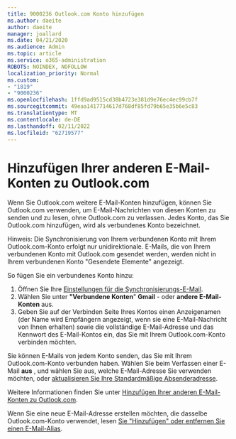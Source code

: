 ```yaml
---
title: 9000236 Outlook.com Konto hinzufügen
ms.author: daeite
author: daeite
manager: joallard
ms.date: 04/21/2020
ms.audience: Admin
ms.topic: article
ms.service: o365-administration
ROBOTS: NOINDEX, NOFOLLOW
localization_priority: Normal
ms.custom:
- "1819"
- "9000236"
ms.openlocfilehash: 1ffd9ad9515cd38b4723e381d9e76ec4ec99cb7f
ms.sourcegitcommit: 49eaa1417714617d768df85fd79b65e35b6e5c83
ms.translationtype: MT
ms.contentlocale: de-DE
ms.lasthandoff: 02/11/2022
ms.locfileid: "62719577"
---
```

# <a name="add-your-other-email-accounts-to-outlookcom"></a>Hinzufügen Ihrer anderen E-Mail-Konten zu Outlook.com

Wenn Sie Outlook.com weitere E-Mail-Konten hinzufügen, können Sie Outlook.com verwenden, um E-Mail-Nachrichten von diesen Konten zu senden und zu lesen, ohne Outlook.com zu verlassen. Jedes Konto, das Sie Outlook.com hinzufügen, wird als verbundenes Konto bezeichnet.

Hinweis: Die Synchronisierung von Ihrem verbundenen Konto mit Ihrem Outlook.com-Konto erfolgt nur unidirektionale. E-Mails, die von Ihrem verbundenen Konto mit Outlook.com gesendet werden, werden nicht in Ihrem verbundenen Konto "Gesendete Elemente" angezeigt.

So fügen Sie ein verbundenes Konto hinzu:

1. Öffnen Sie Ihre [Einstellungen für die Synchronisierungs-E-Mail](https://go.microsoft.com/fwlink/?linkid=875264).
2. Wählen Sie unter **"Verbundene Konten**" **Gmail** - oder **andere E-Mail-Konten** aus.
3. Geben Sie auf der Verbinden Seite Ihres Kontos einen Anzeigenamen (der Name wird Empfängern angezeigt, wenn sie eine E-Mail-Nachricht von Ihnen erhalten) sowie die vollständige E-Mail-Adresse und das Kennwort des E-Mail-Kontos ein, das Sie mit Ihrem Outlook.com-Konto verbinden möchten.

Sie können E-Mails von jedem Konto senden, das Sie mit Ihrem Outlook.com-Konto verbunden haben. Wählen Sie beim Verfassen einer E-Mail **aus** , und wählen Sie aus, welche E-Mail-Adresse Sie verwenden möchten, oder [aktualisieren Sie Ihre Standardmäßige Absenderadresse](https://go.microsoft.com/fwlink/?linkid=875264).

Weitere Informationen finden Sie unter [Hinzufügen Ihrer anderen E-Mail-Konten zu Outlook.com](https://support.office.com/article/c5224df4-5885-4e79-91ba-523aa743f0ba?wt.mc_id=Office_Outlook_com_Alchemy).

Wenn Sie eine neue E-Mail-Adresse erstellen möchten, die dasselbe Outlook.com-Konto verwendet, lesen [Sie "Hinzufügen" oder entfernen Sie einen E-Mail-Alias](https://support.office.com/article/459b1989-356d-40fa-a689-8f285b13f1f2?wt.mc_id=Office_Outlook_com_Alchemy).
